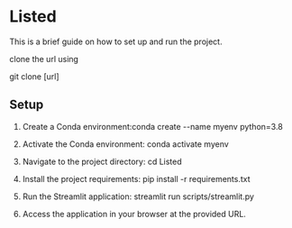 # Listed

This is a brief guide on how to set up and run the project.


clone the url using 

git clone [url]
## Setup

1. Create a Conda environment:conda create --name myenv python=3.8 


2. Activate the Conda environment: conda activate myenv



3. Navigate to the project directory: cd Listed


4. Install the project requirements: pip install -r requirements.txt

5. Run the Streamlit application: streamlit run scripts/streamlit.py

6. Access the application in your browser at the provided URL.
